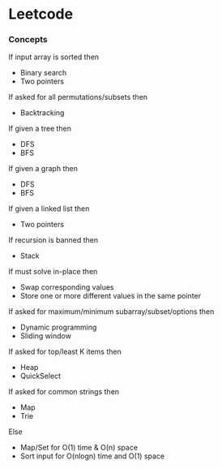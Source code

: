 # Leetcode

### Concepts
If input array is sorted then
* Binary search
* Two pointers

If asked for all permutations/subsets then
* Backtracking

If given a tree then
* DFS
* BFS

If given a graph then
* DFS
* BFS

If given a linked list then
* Two pointers

If recursion is banned then
* Stack

If must solve in-place then
* Swap corresponding values
* Store one or more different values in the same pointer

If asked for maximum/minimum subarray/subset/options then
* Dynamic programming
* Sliding window

If asked for top/least K items then
* Heap
* QuickSelect

If asked for common strings then
* Map
* Trie

Else
* Map/Set for O(1) time & O(n) space
* Sort input for O(nlogn) time and O(1) space